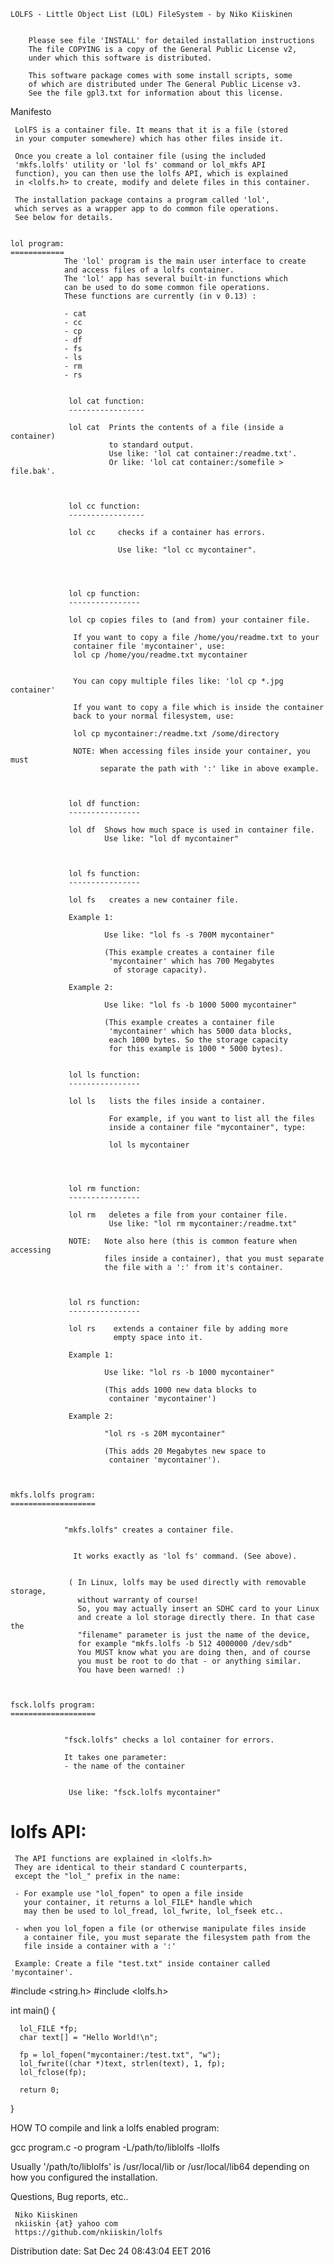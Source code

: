 


	LOLFS - Little Object List (LOL) FileSystem - by Niko Kiiskinen
                                      

        Please see file 'INSTALL' for detailed installation instructions
        The file COPYING is a copy of the General Public License v2,
        under which this software is distributed.

        This software package comes with some install scripts, some
        of which are distributed under The General Public License v3.
        See the file gpl3.txt for information about this license.



Manifesto


     LolFS is a container file. It means that it is a file (stored
     in your computer somewhere) which has other files inside it.

     Once you create a lol container file (using the included
     'mkfs.lolfs' utility or 'lol fs' command or lol_mkfs API
     function), you can then use the lolfs API, which is explained
     in <lolfs.h> to create, modify and delete files in this container.

     The installation package contains a program called 'lol',
     which serves as a wrapper app to do common file operations.
     See below for details.


    lol program:
    ============
                The 'lol' program is the main user interface to create
                and access files of a lolfs container.
                The 'lol' app has several built-in functions which
                can be used to do some common file operations.
                These functions are currently (in v 0.13) :

                - cat
                - cc
                - cp
                - df
                - fs
                - ls
                - rm
                - rs


                 lol cat function:
                 -----------------

                 lol cat  Prints the contents of a file (inside a container)
                          to standard output.
                          Use like: 'lol cat container:/readme.txt'.
                          Or like: 'lol cat container:/somefile > file.bak'.



                 lol cc function:
                 -----------------

                 lol cc     checks if a container has errors.

                            Use like: "lol cc mycontainer".




                 lol cp function:
                 ----------------

                 lol cp copies files to (and from) your container file.

                  If you want to copy a file /home/you/readme.txt to your
                  container file 'mycontainer', use:
                  lol cp /home/you/readme.txt mycontainer


                  You can copy multiple files like: 'lol cp *.jpg container'

                  If you want to copy a file which is inside the container
                  back to your normal filesystem, use:

                  lol cp mycontainer:/readme.txt /some/directory

                  NOTE: When accessing files inside your container, you must
                        separate the path with ':' like in above example.



                 lol df function:
                 ----------------

                 lol df  Shows how much space is used in container file.
                         Use like: "lol df mycontainer"



                 lol fs function:
                 ----------------

                 lol fs   creates a new container file.

                 Example 1:

                         Use like: "lol fs -s 700M mycontainer"

                         (This example creates a container file
                          'mycontainer' which has 700 Megabytes
                           of storage capacity).

                 Example 2:

                         Use like: "lol fs -b 1000 5000 mycontainer"

                         (This example creates a container file
                          'mycontainer' which has 5000 data blocks,
                          each 1000 bytes. So the storage capacity
                          for this example is 1000 * 5000 bytes).


                 lol ls function:
                 ----------------

                 lol ls   lists the files inside a container.

                          For example, if you want to list all the files
                          inside a container file "mycontainer", type:

                          lol ls mycontainer




                 lol rm function:
                 ----------------

                 lol rm   deletes a file from your container file.
                          Use like: "lol rm mycontainer:/readme.txt"

                 NOTE:   Note also here (this is common feature when accessing
                         files inside a container), that you must separate
                         the file with a ':' from it's container.



                 lol rs function:
                 ----------------

                 lol rs    extends a container file by adding more
                           empty space into it.

                 Example 1:

                         Use like: "lol rs -b 1000 mycontainer"

                         (This adds 1000 new data blocks to
                          container 'mycontainer')

                 Example 2:

                         "lol rs -s 20M mycontainer"

                         (This adds 20 Megabytes new space to
                          container 'mycontainer').



    mkfs.lolfs program:
    ===================


                "mkfs.lolfs" creates a container file.


                  It works exactly as 'lol fs' command. (See above).


                 ( In Linux, lolfs may be used directly with removable storage,
                   without warranty of course!
                   So, you may actually insert an SDHC card to your Linux
                   and create a lol storage directly there. In that case the
                   "filename" parameter is just the name of the device,
                   for example "mkfs.lolfs -b 512 4000000 /dev/sdb"
                   You MUST know what you are doing then, and of course
                   you must be root to do that - or anything similar.
                   You have been warned! :)



    fsck.lolfs program:
    ===================


                "fsck.lolfs" checks a lol container for errors.

                It takes one parameter:
                - the name of the container


                 Use like: "fsck.lolfs mycontainer"




lolfs API:
==========

     The API functions are explained in <lolfs.h>
     They are identical to their standard C counterparts,
     except the "lol_" prefix in the name:

     - For example use "lol_fopen" to open a file inside
       your container, it returns a lol_FILE* handle which
       may then be used to lol_fread, lol_fwrite, lol_fseek etc..

     - when you lol_fopen a file (or otherwise manipulate files inside
       a container file, you must separate the filesystem path from the
       file inside a container with a ':'

     Example: Create a file "test.txt" inside container called 'mycontainer'.


  #include  <string.h>
  #include  <lolfs.h>

  int main() {

      lol_FILE *fp;
      char text[] = "Hello World!\n";

      fp = lol_fopen("mycontainer:/test.txt", "w");
      lol_fwrite((char *)text, strlen(text), 1, fp);
      lol_fclose(fp);

      return 0;
  }
      


  HOW TO compile and link a lolfs enabled program:

  gcc program.c -o program -L/path/to/liblolfs -llolfs

  Usually '/path/to/liblolfs' is /usr/local/lib or /usr/local/lib64
  depending on how you configured the installation.

  
Questions, Bug reports, etc..

     Niko Kiiskinen
     nkiiskin {at} yahoo com
     https://github.com/nkiiskin/lolfs


Distribution date: Sat Dec 24 08:43:04 EET 2016
